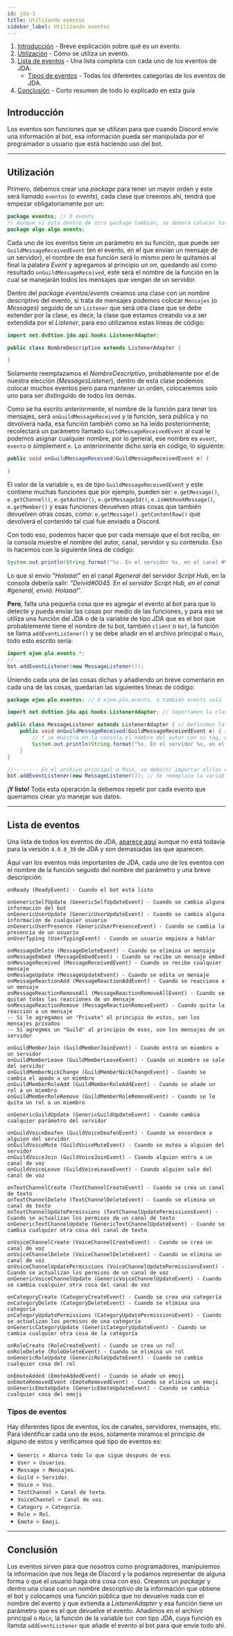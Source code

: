 ```yaml
---
id: jda-3
title: Utilizando eventos
sidebar_label: Utilizando eventos
---
```


1. [Introducción](#introducción) - Breve explicación sobre qué es un evento.
2. [Utilización](#utilización) - Cómo se utiliza un evento.
3. [Lista de eventos](#lista-de-eventos) - Una lista completa con cada uno de los eventos de JDA.
    - [Tipos de eventos](###tipos-de-eventos) - Todas los diferentes categorías de los eventos de JDA.
4. [Conclusión](#conclusión) - Corto resumen de todo lo explicado en esta guía

## Introducción
Los eventos son funciones que se utilizan para que cuando Discord envíe una información al bot, esa información pueda ser manipulada por el programador o usuario que está haciendo uso del bot.

---

## Utilización
Primero, debemos crear una *package* para tener un mayor orden y este será llamado `eventos` (o *events*), cada clase que creemos ahí, tendrá que empezar obligatoriamente por un:
```java
package eventos; // O events
// Aunque si está dentro de otro package también, se deberá colocar totalmente el package, es decir:
package algo.algo.events;
```

Cada uno de los eventos tiene un parámetro en su función, que puede ser `GuildMessageReceivedEvent` (en el evento, en el que envían un mensaje de un servidor), el nombre de esa función será lo mismo pero le quitamos al final la palabra *Event* y agregamos al principio un *on*, quedando así como resultado `onGuildMessageReceived`, este será el nombre de la función en la cual se manejarán todos los mensajes que vengan de un servidor.

Dentro del *package eventos/events* creamos una clase con un nombre descriptivo del evento, si trata de mensajes podemos colocar `Mensajes` (o *Messages*) seguido de un `Listener` que será otra clase que se debe extender por la clase, es decir, la clase que estamos creando va a ser extendida por el *Listener*, para eso utilizamos estas líneas de código:
```java
import net.dv8tion.jda.api.hooks.ListenerAdapter;

public class NombreDescriptivo extends ListenerAdapter {

}
```
Solamente reemplazamos el *NombreDescriptivo*, probablemente por el de nuestra elección (*MessagesListener*), dentro de esta clase podemos colocar muchos eventos pero para mantener un orden, colocaremos solo uno para ser distinguido de todos los demás.

Como se ha escrito anteriormente, el nombre de la función para tener los mensajes, será `onGuildMessageReceived` y la función, será pública y no devolverá nada, esa función también como se ha leído posteriormente, recolectará un parámetro llamado `GuildMessageReceivedEvent` al cual le podemos asignar cualquier nombre, por lo general, ese nombre es `event`, `evento` o simplement `e`. Lo anteriormente dicho sería en código, lo siguiente:
```java
public void onGuildMessageReceived(GuildMessageReceivedEvent e) {

}
```
El valor de la variable `e`, es de tipo `GuildMessageReceivedEvent` y este contiene muchas funciones que por ejemplo, pueden ser:
`e.getMessage()`, `e.getChannel()`, `e.getAuthor()`, `e.getMessageId()`, `e.isWebhookMessage()`, `e.getMember()` y esas funciones devuelven otras cosas que también devuelven otras cosas, como: `e.getMessage().getContentRaw()` que devolverá el contenido tal cual fue enviado a Discord.

Con todo eso, podemos hacer que por cada mensaje que el bot reciba, en la consola muestre el nombre del autor, canal, servidor y su contenido. Eso lo hacemos con la siguiente línea de código:
```java
System.out.println(String.format("%s. En el servidor %s, en el canal #%s, envió: %s", e.getAuthor().getAsTag(), e.getGuild().getName(), e.getChannel().getName(), e.getMessage().getContentRaw()));
```
Lo que si envío *"Holaaa!"* en el canal *#general* del servidor *Script Hub*, en la consola debería salir: *"Deivid#0045. En el servidor Script Hub, en el canal #general, envió: Holaaa!"*.

**Pero**, falta una pequeña cosa que es agregar el evento al bot para que lo detecte y pueda enviar las cosas por medio de las funciones, y para eso se utiliza una función del JDA o de la variable de tipo JDA que es el bot que probablemente tiene el nombre de tu bot, también `client` o `bot`, la función se llama `addEventListener()` y se debe añadir en el archivo principal o `Main`, todo esto escrito sería:
```java
import ejem.plo.events.*;
//......
bot.addEventListener(new MessageListener());
```

Uniendo cada una de las cosas dichas y añadiendo un breve comentario en cada una de las cosas, quedarían las siguientes líneas de código:
```java
package ejem.plo.eventos; // O ejem.plo.events, o también events solo

import net.dv8tion.jda.api.hooks.ListenerAdapter; // Importamos la clase que será extendida, la cual es: ListenerAdapter

public class MessageListener extends ListenerAdapter { // Definimos la clase como pública y con el nombre: MessageListener
    public void onGuildMessageReceived(GuildMessageReceivedEvent e) { // Inicio del evento en el cual se recibirán los mensajes provenientes únicamente de un servidor (Guild)
        // Y se muestra en la consola el nombre del autor con su tag, el servidor y canal en el cual se envió el mensaje, y el contenido del mensaje
        System.out.println(String.format("%s. En el servidor %s, en el canal #%s, envió: %s", e.getAuthor().getAsTag(), e.getGuild().getName(), e.getChannel().getName(), e.getMessage().getContentRaw()));
    }
}
```
```java
//-------- En el archivo principal o Main, se debe(n) importar el/los evento(s) y justo después del .build():
bot.addEventListener(new MessageListener()); // Se reemplaza la variable bot por la que se creó al principio en el archivo principal
```

**¡Y listo!** Toda esta operación la debemos repetir por cada evento que querramos crear y/o manejar sus datos.

---

## Lista de eventos
Una lista de todos los eventos de JDA, [aparece aquí](https://github.com/DV8FromTheWorld/JDA/wiki/8%29-List-of-Events) aunque no está todavía para la versión `4.0.0_39` de JDA y son demasiadas las que aparecen.

Aquí van los eventos más importantes de JDA, cada uno de los eventos con el nombre de la función seguido del nombre del parámetro y una breve descripción:
```
onReady (ReadyEvent) - Cuando el bot está listo

onGenericSelfUpdate (GenericSelfUpdateEvent) - Cuando se cambia alguna información del bot
onGenericUserUpdate (GenericUserUpdateEvent) - Cuando se cambia alguna información de cualquier usuario
onGenericUserPresence (GenericUserPresenceEvent) - Cuando se cambia la presencia de un usuario
onUserTyping (UserTypingEvent) - Cuando un usuario empieza a hablar

onMessageDelete (MessageDeleteEvent) - Cuando se elimina un mensaje
onMessageEmbed (MessageEmbedEvent) - Cuando se recibe un mensaje embed
onMessageReceived (MessageReceivedEvent) - Cuando se recibe cualquier mensaje
onMessageUpdate (MessageUpdateEvent) - Cuando se edita un mensaje
onMessageReactionAdd (MessageReactionAddEvent) - Cuando se reacciona a un mensaje
onMessageReactionRemoveAll (MessageReactionRemoveAllEvent) - Cuando se quitan todas las reacciones de un mensaje
onMessageReactionRemove (MessageReactionRemoveEvent) - Cuando quita la reacción a un mensaje
-- Si le agregamos un "Private" al principio de estos, son los mensajes privados
-- Si agregmos un "Guild" al principio de esos, son los mensajes de un servidor

onGuildMemberJoin (GuildMemberJoinEvent) - Cuando entra un miembro a un servidor
onGuildMemberLeave (GuildMemberLeaveEvent) - Cuando un miembro se sale del servidor
onGuildMemberNickChange (GuildMemberNickChangeEvent) - Cuando se cambia el apodo a un miembro
onGuildMemberRoleAdd (GuildMemberRoleAddEvent) - Cuando se añade un rol a un miembro
onGuildMemberRoleRemove (GuildMemberRoleRemoveEvent) - Cuando se le quita un rol a un miembro

onGenericGuildUpdate (GenericGuildUpdateEvent) - Cuando cambia cualquier parámetro del servidor

onGuildVoiceDeafen (GuildVoiceDeafenEvent) - Cuando se ensordece a alguien del servidor
onGuildVoiceMute (GuildVoiceMuteEvent) - Cuando se mutea a alguien del servidor
onGuildVoiceJoin (GuildVoiceJoinEvent) - Cuando alguien entra a un canal de voz
onGuildVoiceLeave (GuildVoiceLeaveEvent) - Cuando alguien sale del canal de voz

onTextChannelCreate (TextChannelCreateEvent) - Cuando se crea un canal de texto
onTextChannelDelete (TextChannelDeleteEvent) - Cuando se elimina un canal de texto
onTextChannelUpdatePermissions (TextChannelUpdatePermissionsEvent) - Cuando se actualizan los permisos de un canal de texto
onGenericTextChannelUpdate (GenericTextChannelUpdateEvent) - Cuando se cambia cualquier otra cosa del canal de texto

onVoiceChannelCreate (VoiceChannelCreateEvent) - Cuando se crea un canal de voz
onVoiceChannelDelete (VoiceChannelDeleteEvent) - Cuando se elimina un canal de voz
onVoiceChannelUpdatePermissions (VoiceChannelUpdatePermissionsEvent) - Cuando se actualizan los permisos de un canal de voz
onGenericVoiceChannelUpdate (GenericVoiceChannelUpdateEvent) - Cuando se cambia cualquier otra cosa del canal de voz

onCategoryCreate (CategoryCreateEvent) - Cuando se crea una categoría
onCategoryDelete (CategoryDeleteEvent) - Cuando se elimina una categoría
onCategoryUpdatePermissions (CategoryUpdatePermissionsEvent) - Cuando se actualizan los permisos de una categoría
onGenericCategoryUpdate (GenericCategoryUpdateEvent) - Cuando se cambia cualquier otra cosa de la categoría

onRoleCreate (RoleCreateEvent) - Cuando se crea un rol
onRoleDelete (RoleDeleteEvent) - Cuando se elimina un rol
onGenericRoleUpdate (GenericRoleUpdateEvent) - Cuando se cambia cualquier cosa del rol

onEmoteAdded (EmoteAddedEvent) - Cuando se añade un emoji
onEmoteRemovedEvent (EmoteRemovedEvent) - Cuando se elimina un emoji
onGenericEmoteUpdate (GenericEmoteUpdateEvent) - Cuando se cambia cualquier cosa del emoji
```

### Tipos de eventos
Hay diferentes tipos de eventos, los de canales, servidores, mensajes, etc.
Para identificar cada uno de esos, solamente miramos el principio de alguno de estos y verificamos qué tipo de eventos es:
- `Generic > Abarca todo lo que sigue después de eso`.
- `User > Usuarios`.
- `Message > Mensajes`.
- `Guild > Servidor`.
- `Voice > Voz`.
- `TextChannel > Canal de texto`.
- `VoiceChannel > Canal de voz`.
- `Category > Categoría`.
- `Role > Rol`.
- `Emote > Emoji`.

---

## Conclusión
Los eventos sirven para que nosotros como programadores, manipulemos la información que nos llega de Discord y la podamos representar de alguna forma o que el usuario haga otra cosa con eso.
Creamos un *package* y dentro una clase con un nombre descriptivo de la información que obtiene el bot y colocamos una función pública que no devuelve nada con el nombre del evento y que extienda a *ListenerAdapter* y esa función tiene un parámetro que es el que devuelve el evento.
Añadimos en el archivo principal o `Main`, la función de la variable `bot` con tipo JDA, cuya función es llamda `addEventListener` que añade el evento al bot para que envíe todo ahí.
